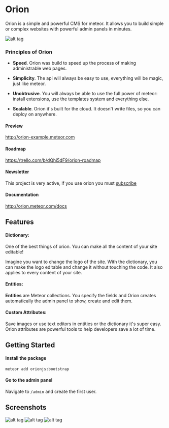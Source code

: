 Orion
=====

Orion is a simple and powerful CMS for meteor. It allows you to build 
simple or complex websites with powerful admin panels in minutes.

![alt tag](http://i.imgur.com/eNMaaje.png)

### Principles of Orion

- **Speed**. Orion was build to speed up the process of making administrable
web pages.

- **Simplicity**. The api will always be easy to use, everything will be 
magic, just like meteor.

- **Unobtrusive**. You will always be able to use the full power of meteor:
install extensions, use the templates system and everything else.

- **Scalable**. Orion it's built for the cloud. It doesn't write files, 
so you can deploy on anywhere.

#### Preview

http://orion-example.meteor.com

#### Roadmap

https://trello.com/b/dQhi5dF9/orion-roadmap

#### Newsletter

This project is very active, if you use orion you must [subscribe](http://eepurl.com/bbji3b)

#### Documentation

http://orion.meteor.com/docs

## Features

#### Dictionary:

One of the best things of orion. You can make all 
the content of your site editable!

Imagine you want to change the logo of the site. With the dictionary, you 
can make the logo editable and change it without touching the code. It 
also applies to every content of your site.

#### Entities:

__Entities__ are Meteor collections. You specify the fields and 
Orion creates automatically the admin panel to show, create and edit them.

#### Custom Attributes:

Save images or use text editors in entities or the dictionary it's super easy.
Orion attributes are powerful tools to help developers save a lot of time.

## Getting Started

#### Install the package

```
meteor add orionjs:bootstrap
```

#### Go to the admin panel

Navigate to ```/admin``` and create the first user.

## Screenshots

![alt tag](http://i.imgur.com/eFEQ5lT.jpg)
![alt tag](http://i.imgur.com/eNMaaje.png)
![alt tag](http://i.imgur.com/Rl3Mpvi.jpg)


